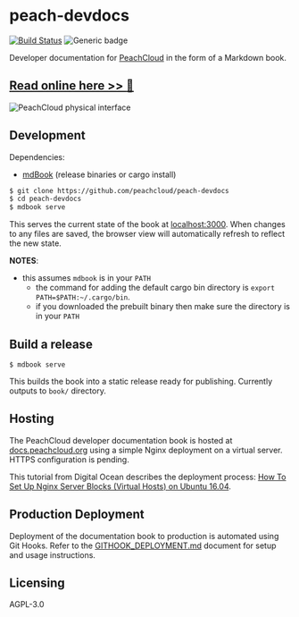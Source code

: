 # peach-devdocs

[![Build Status](https://travis-ci.com/peachcloud/peach-devdocs.svg?branch=master)](https://travis-ci.com/peachcloud/peach-devdocs) ![Generic badge](https://img.shields.io/badge/version-0.3.2-<COLOR>.svg)

Developer documentation for [PeachCloud](https://github.com/peachcloud) in the form of a Markdown book.

## [Read online here >> :book:](http://docs.peachcloud.org)

![PeachCloud physical interface](./src/assets/peachcloud.jpg)

## Development

Dependencies:
- [mdBook](https://github.com/rust-lang/mdBook) (release binaries or cargo install)

```bash
$ git clone https://github.com/peachcloud/peach-devdocs
$ cd peach-devdocs
$ mdbook serve
```

This serves the current state of the book at [localhost:3000](http://localhost:3000).
When changes to any files are saved, the browser view will automatically refresh to reflect the new state.

**NOTES**:
- this assumes `mdbook` is in your `PATH`
  - the command for adding the default cargo bin directory is `export PATH=$PATH:~/.cargo/bin`.
  - if you downloaded the prebuilt binary then make sure the directory is in your `PATH`

## Build a release

```
$ mdbook serve
```

This builds the book into a static release ready for publishing.
Currently outputs to `book/` directory.

## Hosting

The PeachCloud developer documentation book is hosted at [docs.peachcloud.org](http://docs.peachcloud.org) using a simple Nginx deployment on a virtual server. HTTPS configuration is pending.

This tutorial from Digital Ocean describes the deployment process: [How To Set Up Nginx Server Blocks (Virtual Hosts) on Ubuntu 16.04](https://www.digitalocean.com/community/tutorials/how-to-set-up-nginx-server-blocks-virtual-hosts-on-ubuntu-16-04).

## Production Deployment

Deployment of the documentation book to production is automated using Git Hooks. Refer to the [GITHOOK_DEPLOYMENT.md](./GITHOOK_DEPLOYMENT.md) document for setup and usage instructions.

## Licensing

AGPL-3.0
